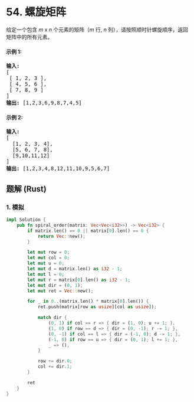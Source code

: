 # 54. 螺旋矩阵
给定一个包含 *m* x *n* 个元素的矩阵（*m* 行, *n* 列），请按照顺时针螺旋顺序，返回矩阵中的所有元素。

#### 示例 1:
<pre>
<strong>输入:</strong>
[
 [ 1, 2, 3 ],
 [ 4, 5, 6 ],
 [ 7, 8, 9 ]
]
<strong>输出:</strong> [1,2,3,6,9,8,7,4,5]
</pre>

#### 示例 2:
<pre>
<strong>输入:</strong>
[
  [1, 2, 3, 4],
  [5, 6, 7, 8],
  [9,10,11,12]
]
<strong>输出:</strong> [1,2,3,4,8,12,11,10,9,5,6,7]
</pre>

## 题解 (Rust)

### 1. 模拟
```Rust
impl Solution {
    pub fn spiral_order(matrix: Vec<Vec<i32>>) -> Vec<i32> {
        if matrix.len() == 0 || matrix[0].len() == 0 {
            return Vec::new();
        }

        let mut row = 0;
        let mut col = 0;
        let mut u = 0;
        let mut d = matrix.len() as i32 - 1;
        let mut l = 0;
        let mut r = matrix[0].len() as i32 - 1;
        let mut dir = (0, 1);
        let mut ret = Vec::new();

        for _ in 0..(matrix.len() * matrix[0].len()) {
            ret.push(matrix[row as usize][col as usize]);

            match dir {
                (0, 1) if col == r => { dir = (1, 0); u += 1; },
                (1, 0) if row == d => { dir = (0, -1); r -= 1; },
                (0, -1) if col == l => { dir = (-1, 0); d -= 1; },
                (-1, 0) if row == u => { dir = (0, 1); l += 1; },
                _ => (),
            }

            row += dir.0;
            col += dir.1;
        }

        ret
    }
}
```
